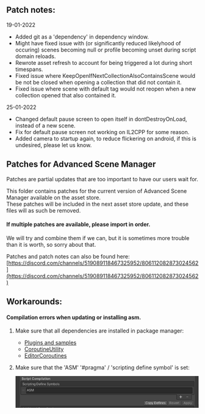 ## Patch notes:
19-01-2022
- Added git as a 'dependency' in dependency window.
- Might have fixed issue with (or significantly reduced likelyhood of occuring) scenes becoming null or profile becoming unset during script domain reloads.
- Rewrote asset refresh to account for being triggered a lot during short timespans.
- Fixed issue where KeepOpenIfNextCollectionAlsoContainsScene would be not be closed when opening a collection that did not contain it.
- Fixed issue where scene with default tag would not reopen when a new collection opened that also contained it.

25-01-2022
- Changed default pause screen to open itself in dontDestroyOnLoad, instead of a new scene.
- Fix for default pause screen not working on IL2CPP for some reason.
- Added camera to startup again, to reduce flickering on android, if this is undesired, please let us know.

## Patches for Advanced Scene Manager

Patches are partial updates that are too important to have our users wait for.

This folder contains patches for the current version of Advanced Scene Manager available on the asset store.\
These patches will be included in the next asset store update, and these files will as such be removed.

#### If multiple patches are available, please import in order.
We will try and combine them if we can, but it is sometimes more trouble than it is worth, so sorry about that.

Patches and patch notes can also be found here:\
[https://discord.com/channels/519089118467325952/806112082873024562](https://discord.com/channels/519089118467325952/806112082873024562)

## Workarounds:
 #### Compilation errors when updating or installing asm.
 1. Make sure that all dependencies are installed in package manager:
    * [Plugins and samples](https://github.com/Lazy-Solutions/plugin.asm.package-manager)
    * [CoroutineUtility](https://github.com/Lazy-Solutions/Unity.CoroutineUtility)
    * [EditorCoroutines](https://docs.unity3d.com/Manual/com.unity.editorcoroutines.html)
    
 2. Make sure that the 'ASM' '#pragma' / 'scripting define symbol' is set:
 
    ![](https://raw.githubusercontent.com/Lazy-Solutions/AdvancedSceneManager/main/docs/image/scripting%20define%20symbols.png)

